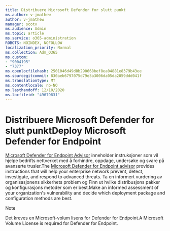 ```yaml
---
title: Distribuere Microsoft Defender for slutt punkt
ms.author: v-jmathew
author: v-jmathew
manager: scotv
ms.audience: Admin
ms.topic: article
ms.service: o365-administration
ROBOTS: NOINDEX, NOFOLLOW
localization_priority: Normal
ms.collection: Adm_O365
ms.custom:
- "9004195"
- "7377"
ms.openlocfilehash: 2501046d49d8b290668bef8ea04881e8379b43ee
ms.sourcegitcommit: 830aeb6797075d79e3a3006da05da2059ddd041f
ms.translationtype: MT
ms.contentlocale: nb-NO
ms.lasthandoff: 12/10/2020
ms.locfileid: "49679831"
---
```

# <a name="deploy-microsoft-defender-for-endpoint"></a><span data-ttu-id="f316c-102">Distribuere Microsoft Defender for slutt punkt</span><span class="sxs-lookup"><span data-stu-id="f316c-102">Deploy Microsoft Defender for Endpoint</span></span>

<span data-ttu-id="f316c-103">[Microsoft Defender for Endpoint Advisor](https://go.microsoft.com/fwlink/?linkid=2146241) inneholder instruksjoner som vil hjelpe bedrifts nettverket med å forhindre, oppdage, undersøke og svare på avanserte trusler.</span><span class="sxs-lookup"><span data-stu-id="f316c-103">The [Microsoft Defender for Endpoint advisor](https://go.microsoft.com/fwlink/?linkid=2146241) provides instructions that will help your enterprise network prevent, detect, investigate, and respond to advanced threats.</span></span> <span data-ttu-id="f316c-104">Ta en informert vurdering av organisasjonens sikkerhets problem og Finn ut hvilke distribusjons pakker og konfigurasjons metoder som er best.</span><span class="sxs-lookup"><span data-stu-id="f316c-104">Make an informed assessment of your organization's vulnerability and decide which deployment package and configuration methods are best.</span></span>

> [!NOTE]
> <span data-ttu-id="f316c-105">Det kreves en Microsoft-volum lisens for Defender for Endpoint.</span><span class="sxs-lookup"><span data-stu-id="f316c-105">A Microsoft Volume License is required for Defender for Endpoint.</span></span>
